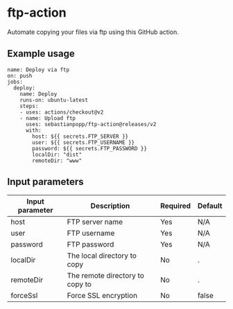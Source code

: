 # ftp-action

Automate copying your files via ftp using this GitHub action.

## Example usage

```
name: Deploy via ftp
on: push
jobs:
  deploy:
    name: Deploy
    runs-on: ubuntu-latest
    steps:
    - uses: actions/checkout@v2
    - name: Upload ftp
      uses: sebastianpopp/ftp-action@releases/v2
      with:
        host: ${{ secrets.FTP_SERVER }}
        user: ${{ secrets.FTP_USERNAME }}
        password: ${{ secrets.FTP_PASSWORD }}
        localDir: "dist"
        remoteDir: "www"
```

## Input parameters

Input parameter | Description | Required | Default
--- | --- | --- | ---
host | FTP server name | Yes | N/A
user | FTP username | Yes | N/A
password | FTP password | Yes | N/A
localDir | The local directory to copy | No | .
remoteDir | The remote directory to copy to | No | .
forceSsl | Force SSL encryption | No | false
